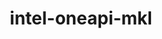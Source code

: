 ---
title: "intel-oneapi-mkl"
layout: cache
categories: [package, develop]
meta: {"versions": ["2024.2.1"], "compilers": ["gcc@=11.4.0", "gcc@=12.3.0", "intel@=2021.10.0", "oneapi@=2023.2.0", "oneapi@=2024.2.0", "oneapi@=2024.2.1"], "oss": ["amzn2", "ubuntu22.04"], "platforms": ["linux"], "targets": ["x86_64_v3", "x86_64_v4"], "stacks": ["aws-pcluster-x86_64_v4", "e4s", "e4s-oneapi", "ml-linux-x86_64-cpu", "ml-linux-x86_64-cuda", "root"], "num_specs": 32, "num_specs_by_stack": {"aws-pcluster-x86_64_v4": 10, "root": 32, "ml-linux-x86_64-cpu": 3, "e4s": 3, "ml-linux-x86_64-cuda": 12, "e4s-oneapi": 4}}
spec_details: [{"hash": "4us4wjoi5fav5xvmn5wche4gxgggnc24", "compiler": "gcc@=12.3.0", "versions": ["2024.2.1"], "os": "amzn2", "platform": "linux", "target": "x86_64_v3", "variants": ["build_system=generic", "~cluster", "+envmods", "~gfortran", "~ilp64", "mpi_family=none", "+shared", "threads=none"], "stacks": ["aws-pcluster-x86_64_v4", "root"], "size": "-", "tarball": "https://binaries.spack.io/develop/build_cache/linux-amzn2-x86_64_v3/gcc-12.3.0/intel-oneapi-mkl-2024.2.1/linux-amzn2-x86_64_v3-gcc-12.3.0-intel-oneapi-mkl-2024.2.1-4us4wjoi5fav5xvmn5wche4gxgggnc24.spack"}, {"hash": "kqbeneym2d7e7hrp25dgvmp42yb7yejw", "compiler": "oneapi@=2023.2.0", "versions": ["2024.2.1"], "os": "amzn2", "platform": "linux", "target": "x86_64_v3", "variants": ["build_system=generic", "~cluster", "+envmods", "~gfortran", "~ilp64", "mpi_family=none", "+shared", "threads=none"], "stacks": ["aws-pcluster-x86_64_v4", "root"], "size": "-", "tarball": "https://binaries.spack.io/develop/build_cache/linux-amzn2-x86_64_v3/oneapi-2023.2.0/intel-oneapi-mkl-2024.2.1/linux-amzn2-x86_64_v3-oneapi-2023.2.0-intel-oneapi-mkl-2024.2.1-kqbeneym2d7e7hrp25dgvmp42yb7yejw.spack"}, {"hash": "7bcackfgns22qpywpi2g3c735554dwbf", "compiler": "gcc@=12.3.0", "versions": ["2024.2.1"], "os": "amzn2", "platform": "linux", "target": "x86_64_v4", "variants": ["build_system=generic", "~cluster", "+envmods", "~gfortran", "~ilp64", "mpi_family=none", "+shared", "threads=none"], "stacks": ["aws-pcluster-x86_64_v4", "root"], "size": "-", "tarball": "https://binaries.spack.io/develop/build_cache/linux-amzn2-x86_64_v4/gcc-12.3.0/intel-oneapi-mkl-2024.2.1/linux-amzn2-x86_64_v4-gcc-12.3.0-intel-oneapi-mkl-2024.2.1-7bcackfgns22qpywpi2g3c735554dwbf.spack"}, {"hash": "5fb3bdzew4w6a5naqoyzlfcksixlthit", "compiler": "intel@=2021.10.0", "versions": ["2024.2.1"], "os": "amzn2", "platform": "linux", "target": "x86_64_v3", "variants": ["build_system=generic", "~cluster", "+envmods", "~gfortran", "~ilp64", "mpi_family=none", "+shared", "threads=none"], "stacks": ["aws-pcluster-x86_64_v4", "root"], "size": "-", "tarball": "https://binaries.spack.io/develop/build_cache/linux-amzn2-x86_64_v3/intel-2021.10.0/intel-oneapi-mkl-2024.2.1/linux-amzn2-x86_64_v3-intel-2021.10.0-intel-oneapi-mkl-2024.2.1-5fb3bdzew4w6a5naqoyzlfcksixlthit.spack"}, {"hash": "l3mbkjuy6uwvqen2fzdlg3mvh4h2sf5c", "compiler": "intel@=2021.10.0", "versions": ["2024.2.1"], "os": "amzn2", "platform": "linux", "target": "x86_64_v3", "variants": ["build_system=generic", "+cluster", "+envmods", "~gfortran", "~ilp64", "mpi_family=mpich", "+shared", "threads=none"], "stacks": ["aws-pcluster-x86_64_v4", "root"], "size": "-", "tarball": "https://binaries.spack.io/develop/build_cache/linux-amzn2-x86_64_v3/intel-2021.10.0/intel-oneapi-mkl-2024.2.1/linux-amzn2-x86_64_v3-intel-2021.10.0-intel-oneapi-mkl-2024.2.1-l3mbkjuy6uwvqen2fzdlg3mvh4h2sf5c.spack"}, {"hash": "q33uusya4x3ktmzcql53gqvbfntnyv7b", "compiler": "intel@=2021.10.0", "versions": ["2024.2.1"], "os": "amzn2", "platform": "linux", "target": "x86_64_v3", "variants": ["build_system=generic", "+cluster", "+envmods", "~gfortran", "~ilp64", "mpi_family=mpich", "+shared", "threads=none"], "stacks": ["aws-pcluster-x86_64_v4", "root"], "size": "-", "tarball": "https://binaries.spack.io/develop/build_cache/linux-amzn2-x86_64_v3/intel-2021.10.0/intel-oneapi-mkl-2024.2.1/linux-amzn2-x86_64_v3-intel-2021.10.0-intel-oneapi-mkl-2024.2.1-q33uusya4x3ktmzcql53gqvbfntnyv7b.spack"}, {"hash": "6nsybvu7vj3ojd5f4gs3eg52z23xf57b", "compiler": "intel@=2021.10.0", "versions": ["2024.2.1"], "os": "amzn2", "platform": "linux", "target": "x86_64_v4", "variants": ["build_system=generic", "~cluster", "+envmods", "~gfortran", "~ilp64", "mpi_family=none", "+shared", "threads=none"], "stacks": ["aws-pcluster-x86_64_v4", "root"], "size": "-", "tarball": "https://binaries.spack.io/develop/build_cache/linux-amzn2-x86_64_v4/intel-2021.10.0/intel-oneapi-mkl-2024.2.1/linux-amzn2-x86_64_v4-intel-2021.10.0-intel-oneapi-mkl-2024.2.1-6nsybvu7vj3ojd5f4gs3eg52z23xf57b.spack"}, {"hash": "a2hlt34rpo2etxkxqouqrc2jt6y4vdgw", "compiler": "intel@=2021.10.0", "versions": ["2024.2.1"], "os": "amzn2", "platform": "linux", "target": "x86_64_v4", "variants": ["build_system=generic", "+cluster", "+envmods", "~gfortran", "~ilp64", "mpi_family=mpich", "+shared", "threads=none"], "stacks": ["aws-pcluster-x86_64_v4", "root"], "size": "-", "tarball": "https://binaries.spack.io/develop/build_cache/linux-amzn2-x86_64_v4/intel-2021.10.0/intel-oneapi-mkl-2024.2.1/linux-amzn2-x86_64_v4-intel-2021.10.0-intel-oneapi-mkl-2024.2.1-a2hlt34rpo2etxkxqouqrc2jt6y4vdgw.spack"}, {"hash": "vhip3nevjmjyztq6nvrwg2hbssyggjxv", "compiler": "intel@=2021.10.0", "versions": ["2024.2.1"], "os": "amzn2", "platform": "linux", "target": "x86_64_v4", "variants": ["build_system=generic", "+cluster", "+envmods", "~gfortran", "~ilp64", "mpi_family=mpich", "+shared", "threads=none"], "stacks": ["aws-pcluster-x86_64_v4", "root"], "size": "-", "tarball": "https://binaries.spack.io/develop/build_cache/linux-amzn2-x86_64_v4/intel-2021.10.0/intel-oneapi-mkl-2024.2.1/linux-amzn2-x86_64_v4-intel-2021.10.0-intel-oneapi-mkl-2024.2.1-vhip3nevjmjyztq6nvrwg2hbssyggjxv.spack"}, {"hash": "4uhjhhgocrv4u5p5gpndauw3rzq6ifcq", "compiler": "oneapi@=2023.2.0", "versions": ["2024.2.1"], "os": "amzn2", "platform": "linux", "target": "x86_64_v4", "variants": ["build_system=generic", "~cluster", "+envmods", "~gfortran", "~ilp64", "mpi_family=none", "+shared", "threads=none"], "stacks": ["aws-pcluster-x86_64_v4", "root"], "size": "-", "tarball": "https://binaries.spack.io/develop/build_cache/linux-amzn2-x86_64_v4/oneapi-2023.2.0/intel-oneapi-mkl-2024.2.1/linux-amzn2-x86_64_v4-oneapi-2023.2.0-intel-oneapi-mkl-2024.2.1-4uhjhhgocrv4u5p5gpndauw3rzq6ifcq.spack"}, {"hash": "qu6djzfcxeavwz3whqd4p47fgrn4kwvb", "compiler": "gcc@=11.4.0", "versions": ["2024.2.1"], "os": "ubuntu22.04", "platform": "linux", "target": "x86_64_v3", "variants": ["build_system=generic", "~cluster", "+envmods", "~gfortran", "~ilp64", "mpi_family=none", "+shared", "threads=none"], "stacks": ["root", "ml-linux-x86_64-cpu"], "size": "-", "tarball": "https://binaries.spack.io/develop/build_cache/linux-ubuntu22.04-x86_64_v3/gcc-11.4.0/intel-oneapi-mkl-2024.2.1/linux-ubuntu22.04-x86_64_v3-gcc-11.4.0-intel-oneapi-mkl-2024.2.1-qu6djzfcxeavwz3whqd4p47fgrn4kwvb.spack"}, {"hash": "5h2iybkhw3f3eswc5v3zvsjuhdoxp2q7", "compiler": "gcc@=11.4.0", "versions": ["2024.2.1"], "os": "ubuntu22.04", "platform": "linux", "target": "x86_64_v3", "variants": ["build_system=generic", "~cluster", "+envmods", "~gfortran", "~ilp64", "mpi_family=none", "+shared", "threads=none"], "stacks": ["root", "e4s"], "size": "-", "tarball": "https://binaries.spack.io/develop/build_cache/linux-ubuntu22.04-x86_64_v3/gcc-11.4.0/intel-oneapi-mkl-2024.2.1/linux-ubuntu22.04-x86_64_v3-gcc-11.4.0-intel-oneapi-mkl-2024.2.1-5h2iybkhw3f3eswc5v3zvsjuhdoxp2q7.spack"}, {"hash": "4mkncayysoh6aedpm4h6mgeenypok23z", "compiler": "gcc@=11.4.0", "versions": ["2024.2.1"], "os": "ubuntu22.04", "platform": "linux", "target": "x86_64_v3", "variants": ["build_system=generic", "~cluster", "+envmods", "~gfortran", "~ilp64", "mpi_family=none", "+shared", "threads=none"], "stacks": ["root", "ml-linux-x86_64-cuda"], "size": "-", "tarball": "https://binaries.spack.io/develop/build_cache/linux-ubuntu22.04-x86_64_v3/gcc-11.4.0/intel-oneapi-mkl-2024.2.1/linux-ubuntu22.04-x86_64_v3-gcc-11.4.0-intel-oneapi-mkl-2024.2.1-4mkncayysoh6aedpm4h6mgeenypok23z.spack"}, {"hash": "z7pukvvaurmbk2t4g25jnh3m7uf7hxrp", "compiler": "gcc@=11.4.0", "versions": ["2024.2.1"], "os": "ubuntu22.04", "platform": "linux", "target": "x86_64_v3", "variants": ["build_system=generic", "~cluster", "+envmods", "~gfortran", "~ilp64", "mpi_family=none", "+shared", "threads=none"], "stacks": ["root", "ml-linux-x86_64-cuda"], "size": "-", "tarball": "https://binaries.spack.io/develop/build_cache/linux-ubuntu22.04-x86_64_v3/gcc-11.4.0/intel-oneapi-mkl-2024.2.1/linux-ubuntu22.04-x86_64_v3-gcc-11.4.0-intel-oneapi-mkl-2024.2.1-z7pukvvaurmbk2t4g25jnh3m7uf7hxrp.spack"}, {"hash": "g4r2pxzvqntly53sghfcqkd3tfeudcgh", "compiler": "gcc@=11.4.0", "versions": ["2024.2.1"], "os": "ubuntu22.04", "platform": "linux", "target": "x86_64_v3", "variants": ["build_system=generic", "~cluster", "+envmods", "~gfortran", "~ilp64", "mpi_family=none", "+shared", "threads=none"], "stacks": ["root", "ml-linux-x86_64-cuda"], "size": "-", "tarball": "https://binaries.spack.io/develop/build_cache/linux-ubuntu22.04-x86_64_v3/gcc-11.4.0/intel-oneapi-mkl-2024.2.1/linux-ubuntu22.04-x86_64_v3-gcc-11.4.0-intel-oneapi-mkl-2024.2.1-g4r2pxzvqntly53sghfcqkd3tfeudcgh.spack"}, {"hash": "me365q4pw7slqoifh3cebhxkzg7gqqy2", "compiler": "gcc@=11.4.0", "versions": ["2024.2.1"], "os": "ubuntu22.04", "platform": "linux", "target": "x86_64_v3", "variants": ["build_system=generic", "~cluster", "+envmods", "~gfortran", "~ilp64", "mpi_family=none", "+shared", "threads=none"], "stacks": ["root", "ml-linux-x86_64-cuda"], "size": "-", "tarball": "https://binaries.spack.io/develop/build_cache/linux-ubuntu22.04-x86_64_v3/gcc-11.4.0/intel-oneapi-mkl-2024.2.1/linux-ubuntu22.04-x86_64_v3-gcc-11.4.0-intel-oneapi-mkl-2024.2.1-me365q4pw7slqoifh3cebhxkzg7gqqy2.spack"}, {"hash": "vh254543c75233sbnfhekq4fy4tixz3h", "compiler": "gcc@=11.4.0", "versions": ["2024.2.1"], "os": "ubuntu22.04", "platform": "linux", "target": "x86_64_v3", "variants": ["build_system=generic", "~cluster", "+envmods", "~gfortran", "~ilp64", "mpi_family=none", "+shared", "threads=none"], "stacks": ["root", "ml-linux-x86_64-cuda"], "size": "-", "tarball": "https://binaries.spack.io/develop/build_cache/linux-ubuntu22.04-x86_64_v3/gcc-11.4.0/intel-oneapi-mkl-2024.2.1/linux-ubuntu22.04-x86_64_v3-gcc-11.4.0-intel-oneapi-mkl-2024.2.1-vh254543c75233sbnfhekq4fy4tixz3h.spack"}, {"hash": "hhx4ew2gyhlj5rpjclb4vt35l2qofkem", "compiler": "gcc@=11.4.0", "versions": ["2024.2.1"], "os": "ubuntu22.04", "platform": "linux", "target": "x86_64_v3", "variants": ["build_system=generic", "~cluster", "+envmods", "~gfortran", "~ilp64", "mpi_family=none", "+shared", "threads=none"], "stacks": ["root", "ml-linux-x86_64-cuda"], "size": "-", "tarball": "https://binaries.spack.io/develop/build_cache/linux-ubuntu22.04-x86_64_v3/gcc-11.4.0/intel-oneapi-mkl-2024.2.1/linux-ubuntu22.04-x86_64_v3-gcc-11.4.0-intel-oneapi-mkl-2024.2.1-hhx4ew2gyhlj5rpjclb4vt35l2qofkem.spack"}, {"hash": "zf6hmkfrsk6ky2dgtnkx3ggqjsvyilkf", "compiler": "gcc@=11.4.0", "versions": ["2024.2.1"], "os": "ubuntu22.04", "platform": "linux", "target": "x86_64_v3", "variants": ["build_system=generic", "~cluster", "+envmods", "~gfortran", "~ilp64", "mpi_family=none", "+shared", "threads=none"], "stacks": ["root", "ml-linux-x86_64-cpu"], "size": "-", "tarball": "https://binaries.spack.io/develop/build_cache/linux-ubuntu22.04-x86_64_v3/gcc-11.4.0/intel-oneapi-mkl-2024.2.1/linux-ubuntu22.04-x86_64_v3-gcc-11.4.0-intel-oneapi-mkl-2024.2.1-zf6hmkfrsk6ky2dgtnkx3ggqjsvyilkf.spack"}, {"hash": "isu32taazknsq6tkzx32a26fwh4p5pjd", "compiler": "gcc@=11.4.0", "versions": ["2024.2.1"], "os": "ubuntu22.04", "platform": "linux", "target": "x86_64_v3", "variants": ["build_system=generic", "~cluster", "+envmods", "~gfortran", "~ilp64", "mpi_family=none", "+shared", "threads=none"], "stacks": ["root", "ml-linux-x86_64-cuda"], "size": "-", "tarball": "https://binaries.spack.io/develop/build_cache/linux-ubuntu22.04-x86_64_v3/gcc-11.4.0/intel-oneapi-mkl-2024.2.1/linux-ubuntu22.04-x86_64_v3-gcc-11.4.0-intel-oneapi-mkl-2024.2.1-isu32taazknsq6tkzx32a26fwh4p5pjd.spack"}, {"hash": "7gaqfiscvflbmsuvmazctieamgln6cbz", "compiler": "gcc@=11.4.0", "versions": ["2024.2.1"], "os": "ubuntu22.04", "platform": "linux", "target": "x86_64_v3", "variants": ["build_system=generic", "~cluster", "+envmods", "~gfortran", "~ilp64", "mpi_family=none", "+shared", "threads=none"], "stacks": ["root", "ml-linux-x86_64-cuda"], "size": "-", "tarball": "https://binaries.spack.io/develop/build_cache/linux-ubuntu22.04-x86_64_v3/gcc-11.4.0/intel-oneapi-mkl-2024.2.1/linux-ubuntu22.04-x86_64_v3-gcc-11.4.0-intel-oneapi-mkl-2024.2.1-7gaqfiscvflbmsuvmazctieamgln6cbz.spack"}, {"hash": "jdf3z52hf2xzrevwqnycavvuw436kioc", "compiler": "gcc@=11.4.0", "versions": ["2024.2.1"], "os": "ubuntu22.04", "platform": "linux", "target": "x86_64_v3", "variants": ["build_system=generic", "~cluster", "+envmods", "~gfortran", "~ilp64", "mpi_family=none", "+shared", "threads=none"], "stacks": ["root", "ml-linux-x86_64-cuda"], "size": "-", "tarball": "https://binaries.spack.io/develop/build_cache/linux-ubuntu22.04-x86_64_v3/gcc-11.4.0/intel-oneapi-mkl-2024.2.1/linux-ubuntu22.04-x86_64_v3-gcc-11.4.0-intel-oneapi-mkl-2024.2.1-jdf3z52hf2xzrevwqnycavvuw436kioc.spack"}, {"hash": "ndmylxiayk5pgdqhopttxyaqttmepslk", "compiler": "gcc@=11.4.0", "versions": ["2024.2.1"], "os": "ubuntu22.04", "platform": "linux", "target": "x86_64_v3", "variants": ["build_system=generic", "~cluster", "+envmods", "~gfortran", "~ilp64", "mpi_family=none", "+shared", "threads=none"], "stacks": ["root", "e4s"], "size": "-", "tarball": "https://binaries.spack.io/develop/build_cache/linux-ubuntu22.04-x86_64_v3/gcc-11.4.0/intel-oneapi-mkl-2024.2.1/linux-ubuntu22.04-x86_64_v3-gcc-11.4.0-intel-oneapi-mkl-2024.2.1-ndmylxiayk5pgdqhopttxyaqttmepslk.spack"}, {"hash": "473mpyrqffrqt5kn323h7nnadts4tj3a", "compiler": "gcc@=11.4.0", "versions": ["2024.2.1"], "os": "ubuntu22.04", "platform": "linux", "target": "x86_64_v3", "variants": ["build_system=generic", "~cluster", "+envmods", "~gfortran", "~ilp64", "mpi_family=none", "+shared", "threads=none"], "stacks": ["root", "ml-linux-x86_64-cuda"], "size": "-", "tarball": "https://binaries.spack.io/develop/build_cache/linux-ubuntu22.04-x86_64_v3/gcc-11.4.0/intel-oneapi-mkl-2024.2.1/linux-ubuntu22.04-x86_64_v3-gcc-11.4.0-intel-oneapi-mkl-2024.2.1-473mpyrqffrqt5kn323h7nnadts4tj3a.spack"}, {"hash": "fsenljlh645nvpvahltugjmlxll3ktie", "compiler": "gcc@=11.4.0", "versions": ["2024.2.1"], "os": "ubuntu22.04", "platform": "linux", "target": "x86_64_v3", "variants": ["build_system=generic", "~cluster", "+envmods", "~gfortran", "~ilp64", "mpi_family=none", "+shared", "threads=none"], "stacks": ["root", "ml-linux-x86_64-cuda"], "size": "-", "tarball": "https://binaries.spack.io/develop/build_cache/linux-ubuntu22.04-x86_64_v3/gcc-11.4.0/intel-oneapi-mkl-2024.2.1/linux-ubuntu22.04-x86_64_v3-gcc-11.4.0-intel-oneapi-mkl-2024.2.1-fsenljlh645nvpvahltugjmlxll3ktie.spack"}, {"hash": "f2g3uumw4qinyz2dz3pytukapexicbx2", "compiler": "gcc@=11.4.0", "versions": ["2024.2.1"], "os": "ubuntu22.04", "platform": "linux", "target": "x86_64_v3", "variants": ["build_system=generic", "~cluster", "+envmods", "~gfortran", "~ilp64", "mpi_family=none", "+shared", "threads=none"], "stacks": ["root", "e4s"], "size": "-", "tarball": "https://binaries.spack.io/develop/build_cache/linux-ubuntu22.04-x86_64_v3/gcc-11.4.0/intel-oneapi-mkl-2024.2.1/linux-ubuntu22.04-x86_64_v3-gcc-11.4.0-intel-oneapi-mkl-2024.2.1-f2g3uumw4qinyz2dz3pytukapexicbx2.spack"}, {"hash": "zvzrkhmejpvjw26goknzdlcbxklgjz2f", "compiler": "gcc@=11.4.0", "versions": ["2024.2.1"], "os": "ubuntu22.04", "platform": "linux", "target": "x86_64_v3", "variants": ["build_system=generic", "~cluster", "+envmods", "~gfortran", "~ilp64", "mpi_family=none", "+shared", "threads=none"], "stacks": ["root", "ml-linux-x86_64-cpu"], "size": "-", "tarball": "https://binaries.spack.io/develop/build_cache/linux-ubuntu22.04-x86_64_v3/gcc-11.4.0/intel-oneapi-mkl-2024.2.1/linux-ubuntu22.04-x86_64_v3-gcc-11.4.0-intel-oneapi-mkl-2024.2.1-zvzrkhmejpvjw26goknzdlcbxklgjz2f.spack"}, {"hash": "zhc6oncdg3xanurip42kaoegdhjh4r3s", "compiler": "gcc@=11.4.0", "versions": ["2024.2.1"], "os": "ubuntu22.04", "platform": "linux", "target": "x86_64_v3", "variants": ["build_system=generic", "~cluster", "+envmods", "~gfortran", "~ilp64", "mpi_family=none", "+shared", "threads=none"], "stacks": ["root", "ml-linux-x86_64-cuda"], "size": "-", "tarball": "https://binaries.spack.io/develop/build_cache/linux-ubuntu22.04-x86_64_v3/gcc-11.4.0/intel-oneapi-mkl-2024.2.1/linux-ubuntu22.04-x86_64_v3-gcc-11.4.0-intel-oneapi-mkl-2024.2.1-zhc6oncdg3xanurip42kaoegdhjh4r3s.spack"}, {"hash": "6e4wa3jc5smohtyajyblj5scpgzewqqg", "compiler": "oneapi@=2024.2.0", "versions": ["2024.2.1"], "os": "ubuntu22.04", "platform": "linux", "target": "x86_64_v3", "variants": ["build_system=generic", "~cluster", "+envmods", "~gfortran", "~ilp64", "mpi_family=none", "+shared", "threads=none"], "stacks": ["root", "e4s-oneapi"], "size": "-", "tarball": "https://binaries.spack.io/develop/build_cache/linux-ubuntu22.04-x86_64_v3/oneapi-2024.2.0/intel-oneapi-mkl-2024.2.1/linux-ubuntu22.04-x86_64_v3-oneapi-2024.2.0-intel-oneapi-mkl-2024.2.1-6e4wa3jc5smohtyajyblj5scpgzewqqg.spack"}, {"hash": "6mgqb4ir2lih2amgeogvlergz2mmamut", "compiler": "oneapi@=2024.2.0", "versions": ["2024.2.1"], "os": "ubuntu22.04", "platform": "linux", "target": "x86_64_v3", "variants": ["build_system=generic", "~cluster", "+envmods", "~gfortran", "~ilp64", "mpi_family=none", "+shared", "threads=none"], "stacks": ["root", "e4s-oneapi"], "size": "-", "tarball": "https://binaries.spack.io/develop/build_cache/linux-ubuntu22.04-x86_64_v3/oneapi-2024.2.0/intel-oneapi-mkl-2024.2.1/linux-ubuntu22.04-x86_64_v3-oneapi-2024.2.0-intel-oneapi-mkl-2024.2.1-6mgqb4ir2lih2amgeogvlergz2mmamut.spack"}, {"hash": "rmbi76ch6angfgmm7y7mds6r5kr3ehd7", "compiler": "oneapi@=2024.2.1", "versions": ["2024.2.1"], "os": "ubuntu22.04", "platform": "linux", "target": "x86_64_v3", "variants": ["build_system=generic", "~cluster", "+envmods", "~gfortran", "~ilp64", "mpi_family=none", "+shared", "threads=none"], "stacks": ["root", "e4s-oneapi"], "size": "-", "tarball": "https://binaries.spack.io/develop/build_cache/linux-ubuntu22.04-x86_64_v3/oneapi-2024.2.1/intel-oneapi-mkl-2024.2.1/linux-ubuntu22.04-x86_64_v3-oneapi-2024.2.1-intel-oneapi-mkl-2024.2.1-rmbi76ch6angfgmm7y7mds6r5kr3ehd7.spack"}, {"hash": "rfnxw2i3o35ievnq7qdwqcon5ssmdaxl", "compiler": "oneapi@=2024.2.1", "versions": ["2024.2.1"], "os": "ubuntu22.04", "platform": "linux", "target": "x86_64_v3", "variants": ["build_system=generic", "~cluster", "+envmods", "~gfortran", "~ilp64", "mpi_family=none", "+shared", "threads=none"], "stacks": ["root", "e4s-oneapi"], "size": "-", "tarball": "https://binaries.spack.io/develop/build_cache/linux-ubuntu22.04-x86_64_v3/oneapi-2024.2.1/intel-oneapi-mkl-2024.2.1/linux-ubuntu22.04-x86_64_v3-oneapi-2024.2.1-intel-oneapi-mkl-2024.2.1-rfnxw2i3o35ievnq7qdwqcon5ssmdaxl.spack"}]
---
